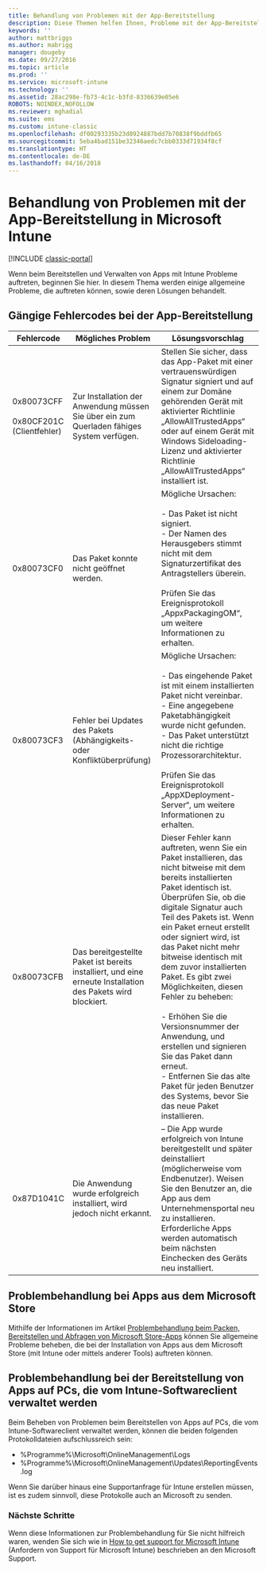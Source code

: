 ```yaml
---
title: Behandlung von Problemen mit der App-Bereitstellung
description: Diese Themen helfen Ihnen, Probleme mit der App-Bereitstellung mit Microsoft Intune zu lösen.
keywords: ''
author: mattbriggs
ms.author: mabrigg
manager: dougeby
ms.date: 09/27/2016
ms.topic: article
ms.prod: ''
ms.service: microsoft-intune
ms.technology: ''
ms.assetid: 28ac298e-fb73-4c1c-b3fd-8336639e05e6
ROBOTS: NOINDEX,NOFOLLOW
ms.reviewer: mghadial
ms.suite: ems
ms.custom: intune-classic
ms.openlocfilehash: df00293335b23d8924887bdd7b70838f9bddfb65
ms.sourcegitcommit: 5eba4bad151be32346aedc7cbb0333d71934f8cf
ms.translationtype: HT
ms.contentlocale: de-DE
ms.lasthandoff: 04/16/2018
---
```

# <a name="troubleshoot-app-deployment-problems-in-microsoft-intune"></a>Behandlung von Problemen mit der App-Bereitstellung in Microsoft Intune

[!INCLUDE [classic-portal](../includes/classic-portal.md)]

Wenn beim Bereitstellen und Verwalten von Apps mit Intune Probleme auftreten, beginnen Sie hier. In diesem Thema werden einige allgemeine Probleme, die auftreten können, sowie deren Lösungen behandelt.

## <a name="common-app-deployment-error-codes"></a>Gängige Fehlercodes bei der App-Bereitstellung

|Fehlercode|Mögliches Problem|Lösungsvorschlag|
|--------------|--------------------|------------------------|
|0x80073CFF<br /><br />0x80CF201C (Clientfehler)|Zur Installation der Anwendung müssen Sie über ein zum Querladen fähiges System verfügen.|Stellen Sie sicher, dass das App-Paket mit einer vertrauenswürdigen Signatur signiert und auf einem zur Domäne gehörenden Gerät mit aktivierter Richtlinie „AllowAllTrustedApps“ oder auf einem Gerät mit Windows Sideloading-Lizenz und aktivierter Richtlinie „AllowAllTrustedApps“ installiert ist.|
|0x80073CF0|Das Paket konnte nicht geöffnet werden.|Mögliche Ursachen:<br /><br />-   Das Paket ist nicht signiert.<br />-   Der Namen des Herausgebers stimmt nicht mit dem Signaturzertifikat des Antragstellers überein.<br /><br />Prüfen Sie das Ereignisprotokoll „AppxPackagingOM“, um weitere Informationen zu erhalten.|
|0x80073CF3|Fehler bei Updates des Pakets (Abhängigkeits- oder Konfliktüberprüfung)|Mögliche Ursachen:<br /><br />-   Das eingehende Paket ist mit einem installierten Paket nicht vereinbar.<br />-   Eine angegebene Paketabhängigkeit wurde nicht gefunden.<br />-   Das Paket unterstützt nicht die richtige Prozessorarchitektur.<br /><br />Prüfen Sie das Ereignisprotokoll „AppXDeployment-Server“, um weitere Informationen zu erhalten.|
|0x80073CFB|Das bereitgestellte Paket ist bereits installiert, und eine erneute Installation des Pakets wird blockiert.|Dieser Fehler kann auftreten, wenn Sie ein Paket installieren, das nicht bitweise mit dem bereits installierten Paket identisch ist. Überprüfen Sie, ob die digitale Signatur auch Teil des Pakets ist. Wenn ein Paket erneut erstellt oder signiert wird, ist das Paket nicht mehr bitweise identisch mit dem zuvor installierten Paket. Es gibt zwei Möglichkeiten, diesen Fehler zu beheben:<br /><br />-   Erhöhen Sie die Versionsnummer der Anwendung, und erstellen und signieren Sie das Paket dann erneut.<br />-   Entfernen Sie das alte Paket für jeden Benutzer des Systems, bevor Sie das neue Paket installieren.|
|0x87D1041C|Die Anwendung wurde erfolgreich installiert, wird jedoch nicht erkannt.|– Die App wurde erfolgreich von Intune bereitgestellt und später deinstalliert (möglicherweise vom Endbenutzer). Weisen Sie den Benutzer an, die App aus dem Unternehmensportal neu zu installieren. Erforderliche Apps werden automatisch beim nächsten Einchecken des Geräts neu installiert.|

## <a name="troubleshooting-apps-from-the-microsoft-store"></a>Problembehandlung bei Apps aus dem Microsoft Store

Mithilfe der Informationen im Artikel [Problembehandlung beim Packen, Bereitstellen und Abfragen von Microsoft Store-Apps](https://msdn.microsoft.com/library/windows/desktop/hh973484.aspx) können Sie allgemeine Probleme beheben, die bei der Installation von Apps aus dem Microsoft Store (mit Intune oder mittels anderer Tools) auftreten können.

## <a name="troubleshooting-app-deployment-to-pcs-managed-by-the-intune-software-client"></a>Problembehandlung bei der Bereitstellung von Apps auf PCs, die vom Intune-Softwareclient verwaltet werden
Beim Beheben von Problemen beim Bereitstellen von Apps auf PCs, die vom Intune-Softwareclient verwaltet werden, können die beiden folgenden Protokolldateien aufschlussreich sein:
- %Programme%\Microsoft\OnlineManagement\Logs
- %Programme%\Microsoft\OnlineManagement\Updates\ReportingEvents.log

Wenn Sie darüber hinaus eine Supportanfrage für Intune erstellen müssen, ist es zudem sinnvoll, diese Protokolle auch an Microsoft zu senden.


### <a name="next-steps"></a>Nächste Schritte
Wenn diese Informationen zur Problembehandlung für Sie nicht hilfreich waren, wenden Sie sich wie in [How to get support for Microsoft Intune](how-to-get-support-for-microsoft-intune.md) (Anfordern von Support für Microsoft Intune) beschrieben an den Microsoft Support.
